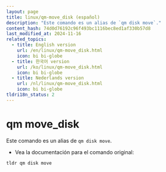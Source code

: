```yaml
---
layout: page
title: linux/qm-move_disk (español)
description: "Este comando es un alias de `qm disk move`."
content_hash: 74d0d76192c96f493bc1116bec8ed1af330b57d8
last_modified_at: 2024-11-16
related_topics:
  - title: English version
    url: /en/linux/qm-move_disk.html
    icon: bi bi-globe
  - title: 한국어 version
    url: /ko/linux/qm-move_disk.html
    icon: bi bi-globe
  - title: Nederlands version
    url: /nl/linux/qm-move_disk.html
    icon: bi bi-globe
tldri18n_status: 2
---
```

# qm move_disk

Este comando es un alias de `qm disk move`.

- Vea la documentación para el comando original:

`tldr qm disk move`
